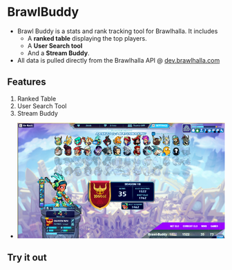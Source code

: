 # BrawlBuddy
- Brawl Buddy is a stats and rank tracking tool for Brawlhalla. It includes
  - A **ranked table** displaying the top players. 
  - A **User Search tool** 
  - And a **Stream Buddy**.
- All data is pulled directly from the Brawlhalla API @ [dev.brawlhalla.com](https://dev.brawlhalla.com)

## Features
1. Ranked Table 
2. User Search Tool
3. Stream Buddy
  - ![Image of Stream Buddy in Progress](./public/brawlbuddyShow.png)
## Try it out

